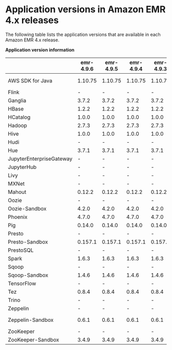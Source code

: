 # Application versions in Amazon EMR 4\.x releases<a name="emr-release-app-versions-4.x"></a>

The following table lists the application versions that are available in each Amazon EMR 4\.x release\.


**Application version information**  

|  | emr\-4\.9\.6 | emr\-4\.9\.5 | emr\-4\.9\.4 | emr\-4\.9\.3 | emr\-4\.9\.2 | emr\-4\.9\.1 | emr\-4\.8\.5 | emr\-4\.8\.4 | emr\-4\.8\.3 | emr\-4\.8\.2 | emr\-4\.8\.0 | emr\-4\.7\.4 | emr\-4\.7\.2 | emr\-4\.7\.1 | emr\-4\.7\.0 | emr\-4\.6\.0 | emr\-4\.5\.0 | emr\-4\.4\.0 | emr\-4\.3\.0 | emr\-4\.2\.0 | emr\-4\.1\.0 | emr\-4\.0\.0 | 
| --- | --- | --- | --- | --- | --- | --- | --- | --- | --- | --- | --- | --- | --- | --- | --- | --- | --- | --- | --- | --- | --- | --- | 
| AWS SDK for Java | 1\.10\.75 | 1\.10\.75 | 1\.10\.75 | 1\.10\.75 | 1\.10\.75 | 1\.10\.75 | 1\.10\.75 | 1\.10\.75 | 1\.10\.75 | 1\.10\.75 | 1\.10\.75 | 1\.10\.75 | 1\.10\.75 | 1\.10\.75 | 1\.10\.75 | 1\.10\.27 | 1\.10\.27 | 1\.10\.27 | 1\.10\.27 | 1\.10\.27 | Not available | Not available | 
| Flink |  \-  |  \-  |  \-  |  \-  |  \-  |  \-  |  \-  |  \-  |  \-  |  \-  |  \-  |  \-  |  \-  |  \-  |  \-  |  \-  |  \-  |  \-  |  \-  |  \-  |  \-  |  \-  | 
| Ganglia | 3\.7\.2 | 3\.7\.2 | 3\.7\.2 | 3\.7\.2 | 3\.7\.2 | 3\.7\.2 | 3\.7\.2 | 3\.7\.2 | 3\.7\.2 | 3\.7\.2 | 3\.7\.2 | 3\.7\.2 | 3\.7\.2 | 3\.7\.2 | 3\.7\.2 | 3\.7\.2 | 3\.7\.2 | 3\.7\.2 | 3\.7\.2 | 3\.6\.0 |  \-  |  \-  | 
| HBase | 1\.2\.2 | 1\.2\.2 | 1\.2\.2 | 1\.2\.2 | 1\.2\.2 | 1\.2\.2 | 1\.2\.2 | 1\.2\.2 | 1\.2\.2 | 1\.2\.2 | 1\.2\.2 | 1\.2\.1 | 1\.2\.1 | 1\.2\.1 | 1\.2\.1 | 1\.2\.0 |  \-  |  \-  |  \-  |  \-  |  \-  |  \-  | 
| HCatalog | 1\.0\.0 | 1\.0\.0 | 1\.0\.0 | 1\.0\.0 | 1\.0\.0 | 1\.0\.0 | 1\.0\.0 | 1\.0\.0 | 1\.0\.0 | 1\.0\.0 | 1\.0\.0 | 1\.0\.0 | 1\.0\.0 | 1\.0\.0 | 1\.0\.0 | 1\.0\.0 | 1\.0\.0 | 1\.0\.0 |  \-  |  \-  |  \-  |  \-  | 
| Hadoop | 2\.7\.3 | 2\.7\.3 | 2\.7\.3 | 2\.7\.3 | 2\.7\.3 | 2\.7\.3 | 2\.7\.3 | 2\.7\.3 | 2\.7\.3 | 2\.7\.3 | 2\.7\.2 | 2\.7\.2 | 2\.7\.2 | 2\.7\.2 | 2\.7\.2 | 2\.7\.2 | 2\.7\.2 | 2\.7\.1 | 2\.7\.1 | 2\.6\.0 | 2\.6\.0 | 2\.6\.0 | 
| Hive | 1\.0\.0 | 1\.0\.0 | 1\.0\.0 | 1\.0\.0 | 1\.0\.0 | 1\.0\.0 | 1\.0\.0 | 1\.0\.0 | 1\.0\.0 | 1\.0\.0 | 1\.0\.0 | 1\.0\.0 | 1\.0\.0 | 1\.0\.0 | 1\.0\.0 | 1\.0\.0 | 1\.0\.0 | 1\.0\.0 | 1\.0\.0 | 1\.0\.0 | 1\.0\.0 | 1\.0\.0 | 
| Hudi |  \-  |  \-  |  \-  |  \-  |  \-  |  \-  |  \-  |  \-  |  \-  |  \-  |  \-  |  \-  |  \-  |  \-  |  \-  |  \-  |  \-  |  \-  |  \-  |  \-  |  \-  |  \-  | 
| Hue | 3\.7\.1 | 3\.7\.1 | 3\.7\.1 | 3\.7\.1 | 3\.7\.1 | 3\.7\.1 | 3\.7\.1 | 3\.7\.1 | 3\.7\.1 | 3\.7\.1 | 3\.7\.1 | 3\.7\.1 | 3\.7\.1 | 3\.7\.1 | 3\.7\.1 | 3\.7\.1 | 3\.7\.1 | 3\.7\.1 | 3\.7\.1 | 3\.7\.1 | 3\.7\.1 |  \-  | 
| JupyterEnterpriseGateway |  \-  |  \-  |  \-  |  \-  |  \-  |  \-  |  \-  |  \-  |  \-  |  \-  |  \-  |  \-  |  \-  |  \-  |  \-  |  \-  |  \-  |  \-  |  \-  |  \-  |  \-  |  \-  | 
| JupyterHub |  \-  |  \-  |  \-  |  \-  |  \-  |  \-  |  \-  |  \-  |  \-  |  \-  |  \-  |  \-  |  \-  |  \-  |  \-  |  \-  |  \-  |  \-  |  \-  |  \-  |  \-  |  \-  | 
| Livy |  \-  |  \-  |  \-  |  \-  |  \-  |  \-  |  \-  |  \-  |  \-  |  \-  |  \-  |  \-  |  \-  |  \-  |  \-  |  \-  |  \-  |  \-  |  \-  |  \-  |  \-  |  \-  | 
| MXNet |  \-  |  \-  |  \-  |  \-  |  \-  |  \-  |  \-  |  \-  |  \-  |  \-  |  \-  |  \-  |  \-  |  \-  |  \-  |  \-  |  \-  |  \-  |  \-  |  \-  |  \-  |  \-  | 
| Mahout | 0\.12\.2 | 0\.12\.2 | 0\.12\.2 | 0\.12\.2 | 0\.12\.2 | 0\.12\.2 | 0\.12\.2 | 0\.12\.2 | 0\.12\.2 | 0\.12\.2 | 0\.12\.2 | 0\.12\.2 | 0\.12\.2 | 0\.12\.0 | 0\.12\.0 | 0\.11\.1 | 0\.11\.1 | 0\.11\.1 | 0\.11\.0 | 0\.11\.0 | 0\.11\.0 | 0\.10\.0 | 
| Oozie |  \-  |  \-  |  \-  |  \-  |  \-  |  \-  |  \-  |  \-  |  \-  |  \-  |  \-  |  \-  |  \-  |  \-  |  \-  |  \-  |  \-  |  \-  |  \-  |  \-  |  \-  |  \-  | 
| Oozie\-Sandbox | 4\.2\.0 | 4\.2\.0 | 4\.2\.0 | 4\.2\.0 | 4\.2\.0 | 4\.2\.0 | 4\.2\.0 | 4\.2\.0 | 4\.2\.0 | 4\.2\.0 | 4\.2\.0 | 4\.2\.0 | 4\.2\.0 | 4\.2\.0 | 4\.2\.0 | 4\.2\.0 | 4\.2\.0 | 4\.2\.0 | 4\.2\.0 | 4\.2\.0 | 4\.0\.1 |  \-  | 
| Phoenix | 4\.7\.0 | 4\.7\.0 | 4\.7\.0 | 4\.7\.0 | 4\.7\.0 | 4\.7\.0 | 4\.7\.0 | 4\.7\.0 | 4\.7\.0 | 4\.7\.0 | 4\.7\.0 | 4\.7\.0 | 4\.7\.0 | 4\.7\.0 | 4\.7\.0 |  \-  |  \-  |  \-  |  \-  |  \-  |  \-  |  \-  | 
| Pig | 0\.14\.0 | 0\.14\.0 | 0\.14\.0 | 0\.14\.0 | 0\.14\.0 | 0\.14\.0 | 0\.14\.0 | 0\.14\.0 | 0\.14\.0 | 0\.14\.0 | 0\.14\.0 | 0\.14\.0 | 0\.14\.0 | 0\.14\.0 | 0\.14\.0 | 0\.14\.0 | 0\.14\.0 | 0\.14\.0 | 0\.14\.0 | 0\.14\.0 | 0\.14\.0 | 0\.14\.0 | 
| Presto |  \-  |  \-  |  \-  |  \-  |  \-  |  \-  |  \-  |  \-  |  \-  |  \-  |  \-  |  \-  |  \-  |  \-  |  \-  |  \-  |  \-  |  \-  |  \-  |  \-  |  \-  |  \-  | 
| Presto\-Sandbox | 0\.157\.1 | 0\.157\.1 | 0\.157\.1 | 0\.157\.1 | 0\.157\.1 | 0\.157\.1 | 0\.157\.1 | 0\.157\.1 | 0\.157\.1 | 0\.152\.3 | 0\.151 | 0\.148 | 0\.148 | 0\.147 | 0\.147 | 0\.143 | 0\.140 | 0\.136 | 0\.130 | 0\.125 | 0\.119 |  \-  | 
| PrestoSQL |  \-  |  \-  |  \-  |  \-  |  \-  |  \-  |  \-  |  \-  |  \-  |  \-  |  \-  |  \-  |  \-  |  \-  |  \-  |  \-  |  \-  |  \-  |  \-  |  \-  |  \-  |  \-  | 
| Spark | 1\.6\.3 | 1\.6\.3 | 1\.6\.3 | 1\.6\.3 | 1\.6\.3 | 1\.6\.3 | 1\.6\.3 | 1\.6\.3 | 1\.6\.3 | 1\.6\.2 | 1\.6\.2 | 1\.6\.2 | 1\.6\.2 | 1\.6\.1 | 1\.6\.1 | 1\.6\.1 | 1\.6\.1 | 1\.6\.0 | 1\.6\.0 | 1\.5\.2 | 1\.5\.0 | 1\.4\.1 | 
| Sqoop |  \-  |  \-  |  \-  |  \-  |  \-  |  \-  |  \-  |  \-  |  \-  |  \-  |  \-  |  \-  |  \-  |  \-  |  \-  |  \-  |  \-  |  \-  |  \-  |  \-  |  \-  |  \-  | 
| Sqoop\-Sandbox | 1\.4\.6 | 1\.4\.6 | 1\.4\.6 | 1\.4\.6 | 1\.4\.6 | 1\.4\.6 | 1\.4\.6 | 1\.4\.6 | 1\.4\.6 | 1\.4\.6 | 1\.4\.6 | 1\.4\.6 | 1\.4\.6 | 1\.4\.6 | 1\.4\.6 | 1\.4\.6 | 1\.4\.6 | 1\.4\.6 |  \-  |  \-  |  \-  |  \-  | 
| TensorFlow |  \-  |  \-  |  \-  |  \-  |  \-  |  \-  |  \-  |  \-  |  \-  |  \-  |  \-  |  \-  |  \-  |  \-  |  \-  |  \-  |  \-  |  \-  |  \-  |  \-  |  \-  |  \-  | 
| Tez | 0\.8\.4 | 0\.8\.4 | 0\.8\.4 | 0\.8\.4 | 0\.8\.4 | 0\.8\.4 | 0\.8\.4 | 0\.8\.4 | 0\.8\.4 | 0\.8\.4 | 0\.8\.4 | 0\.8\.3 | 0\.8\.3 | 0\.8\.3 | 0\.8\.3 |  \-  |  \-  |  \-  |  \-  |  \-  |  \-  |  \-  | 
| Trino |  \-  |  \-  |  \-  |  \-  |  \-  |  \-  |  \-  |  \-  |  \-  |  \-  |  \-  |  \-  |  \-  |  \-  |  \-  |  \-  |  \-  |  \-  |  \-  |  \-  |  \-  |  \-  | 
| Zeppelin |  \-  |  \-  |  \-  |  \-  |  \-  |  \-  |  \-  |  \-  |  \-  |  \-  |  \-  |  \-  |  \-  |  \-  |  \-  |  \-  |  \-  |  \-  |  \-  |  \-  |  \-  |  \-  | 
| Zeppelin\-Sandbox | 0\.6\.1 | 0\.6\.1 | 0\.6\.1 | 0\.6\.1 | 0\.6\.1 | 0\.6\.1 | 0\.6\.1 | 0\.6\.1 | 0\.6\.1 | 0\.6\.1 | 0\.6\.1 | 0\.5\.6 | 0\.5\.6 | 0\.5\.6 | 0\.5\.6 | 0\.5\.6 | 0\.5\.6 | 0\.5\.6 | 0\.5\.5 | 0\.5\.5 | 0\.6\.0\-SNAPSHOT |  \-  | 
| ZooKeeper |  \-  |  \-  |  \-  |  \-  |  \-  |  \-  |  \-  |  \-  |  \-  |  \-  |  \-  |  \-  |  \-  |  \-  |  \-  |  \-  |  \-  |  \-  |  \-  |  \-  |  \-  |  \-  | 
| ZooKeeper\-Sandbox | 3\.4\.9 | 3\.4\.9 | 3\.4\.9 | 3\.4\.9 | 3\.4\.9 | 3\.4\.9 | 3\.4\.9 | 3\.4\.9 | 3\.4\.9 | 3\.4\.8 | 3\.4\.8 | 3\.4\.8 | 3\.4\.8 | 3\.4\.8 | 3\.4\.8 | 3\.4\.8 |  \-  |  \-  |  \-  |  \-  |  \-  |  \-  | 